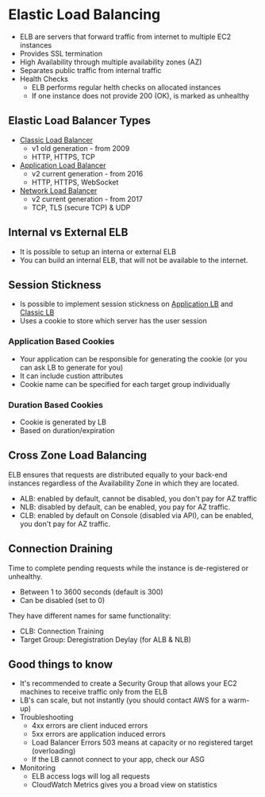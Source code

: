 # Elastic Load Balancing

- ELB are servers that forward traffic from internet to multiple EC2 instances
- Provides SSL termination
- High Availability through multiple availability zones (AZ)
- Separates public traffic from internal traffic
- Health Checks
  - ELB performs regular helth checks on allocated instances
  - If one instance does not provide 200 (OK), is marked as unhealthy

## Elastic Load Balancer Types

- [Classic Load Balancer](clb.md)
  - v1 old generation - from 2009
  - HTTP, HTTPS, TCP
- [Application Load Balancer](alb.md)
  - v2 current generation - from 2016
  - HTTP, HTTPS, WebSocket
- [Network Load Balancer](nlb.md)
  - v2 current generation - from 2017
  - TCP, TLS (secure TCP) & UDP

## Internal vs External ELB
- It is possible to setup an interna or external ELB
- You can build an internal ELB, that will not be available to the internet.

## Session Stickness
- Is possible to implement session stickness on [Application LB](alb.md) and [Classic LB](clb.md)
- Uses a cookie to store which server has the user session
### Application Based Cookies
- Your application can be responsible for generating the cookie (or you can ask LB to generate for you)
- It can include custion attributes
- Cookie name can be specified for each target group individually
### Duration Based Cookies
- Cookie is generated by LB
- Based on duration/expiration

## Cross Zone Load Balancing
ELB ensures that requests are distributed equally to your back-end instances regardless of the Availability Zone in which they are located.
- ALB: enabled by default, cannot be disabled, you don't pay for AZ traffic
- NLB: disabled by default, can be enabled, you pay for AZ traffic.
- CLB: enabled by default on Console (disabled via API), can be enabled, you don't pay for AZ traffic.

## Connection Draining
Time to complete pending requests while the instance is de-registered or unhealthy.
- Between 1 to 3600 seconds (default is 300)
- Can be disabled (set to 0)

They have different names for same functionality:
- CLB: Connection Training
- Target Group: Deregistration Deylay (for ALB & NLB)


## Good things to know
- It's recommended to create a Security Group that allows your EC2 machines to receive traffic only from the ELB
- LB's can scale, but not instantly (you should contact AWS for a warm-up)
- Troubleshooting
  - 4xx errors are client induced errors
  - 5xx errors are application induced errors
  - Load Balancer Errors 503 means at capacity or no registered target (overloading)
  - If the LB cannot connect to your app, check our ASG
- Monitoring
  - ELB access logs will log all requests
  - CloudWatch Metrics gives you a broad view on statistics 

